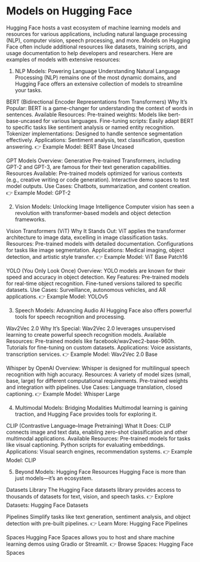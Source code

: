 # Models on Hugging Face
Hugging Face hosts a vast ecosystem of machine learning models and resources for various applications, including natural language processing (NLP), computer vision, speech processing, and more. Models on Hugging Face often include additional resources like datasets, training scripts, and usage documentation to help developers and researchers. Here are examples of models with extensive resources:

1. NLP Models: Powering Language Understanding
Natural Language Processing (NLP) remains one of the most dynamic domains, and Hugging Face offers an extensive collection of models to streamline your tasks.

BERT (Bidirectional Encoder Representations from Transformers)
Why It’s Popular: BERT is a game-changer for understanding the context of words in sentences.
Available Resources:
Pre-trained weights: Models like bert-base-uncased for various languages.
Fine-tuning scripts: Easily adapt BERT to specific tasks like sentiment analysis or named entity recognition.
Tokenizer implementations: Designed to handle sentence segmentation effectively.
Applications: Sentiment analysis, text classification, question answering.
👉 Example Model: BERT Base Uncased

GPT Models
Overview: Generative Pre-trained Transformers, including GPT-2 and GPT-3, are famous for their text generation capabilities.
Resources Available:
Pre-trained models optimized for various contexts (e.g., creative writing or code generation).
Interactive demo spaces to test model outputs.
Use Cases: Chatbots, summarization, and content creation.
👉 Example Model: GPT-2

2. Vision Models: Unlocking Image Intelligence
Computer vision has seen a revolution with transformer-based models and object detection frameworks.

Vision Transformers (ViT)
Why It Stands Out: ViT applies the transformer architecture to image data, excelling in image classification tasks.
Resources:
Pre-trained models with detailed documentation.
Configurations for tasks like image segmentation.
Applications: Medical imaging, object detection, and artistic style transfer.
👉 Example Model: ViT Base Patch16

YOLO (You Only Look Once)
Overview: YOLO models are known for their speed and accuracy in object detection.
Key Features:
Pre-trained models for real-time object recognition.
Fine-tuned versions tailored to specific datasets.
Use Cases: Surveillance, autonomous vehicles, and AR applications.
👉 Example Model: YOLOv5

3. Speech Models: Advancing Audio AI
Hugging Face also offers powerful tools for speech recognition and processing.

Wav2Vec 2.0
Why It’s Special: Wav2Vec 2.0 leverages unsupervised learning to create powerful speech recognition models.
Available Resources:
Pre-trained models like facebook/wav2vec2-base-960h.
Tutorials for fine-tuning on custom datasets.
Applications: Voice assistants, transcription services.
👉 Example Model: Wav2Vec 2.0 Base

Whisper by OpenAI
Overview: Whisper is designed for multilingual speech recognition with high accuracy.
Resources:
A variety of model sizes (small, base, large) for different computational requirements.
Pre-trained weights and integration with pipelines.
Use Cases: Language translation, closed captioning.
👉 Example Model: Whisper Large

4. Multimodal Models: Bridging Modalities
Multimodal learning is gaining traction, and Hugging Face provides tools for exploring it.

CLIP (Contrastive Language–Image Pretraining)
What It Does: CLIP connects image and text data, enabling zero-shot classification and other multimodal applications.
Available Resources:
Pre-trained models for tasks like visual captioning.
Python scripts for evaluating embeddings.
Applications: Visual search engines, recommendation systems.
👉 Example Model: CLIP

5. Beyond Models: Hugging Face Resources
Hugging Face is more than just models—it’s an ecosystem.

Datasets Library
The Hugging Face datasets library provides access to thousands of datasets for text, vision, and speech tasks. 👉 Explore Datasets: Hugging Face Datasets

Pipelines
Simplify tasks like text generation, sentiment analysis, and object detection with pre-built pipelines. 👉 Learn More: Hugging Face Pipelines

Spaces
Hugging Face Spaces allows you to host and share machine learning demos using Gradio or Streamlit. 👉 Browse Spaces: Hugging Face Spaces
